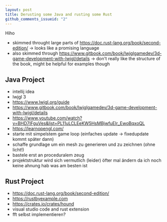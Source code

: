 ```yaml
---
layout: post
title: Derusting some Java and rusting some Rust
github_comments_issueid: "2"
---
```


Hiho
- skimmed throught large parts of https://doc.rust-lang.org/book/second-edition/
-> looks like a promising language
- also skimmed through https://www.gitbook.com/book/lwjglgamedev/3d-game-development-with-lwjgl/details
-> don't really like the structure of the book, might be helpful for examples though

## Java Project
- intellij idea
- lwjgl 3
- https://www.lwjgl.org/guide
- https://www.gitbook.com/book/lwjglgamedev/3d-game-development-with-lwjgl/details
- https://www.youtube.com/watch?v=BHD7IFguVes&list=PL11uLCLEeKW5HsMBjwfuElr_EwoBqxoQL
- https://learnopengl.com/
- starte mit simpelstem game loop (einfaches update -> fixedupdate kommt später dann)
- schaffe grundlage um ein mesh zu generieren und zu zeichnen (ohne licht!)
- bastele erst an proceduralem zeug
- projektstruktur wird sich vermutlich (leider) öfter mal ändern da ich noch keine ahnung hab was am besten ist

## Rust Project
- https://doc.rust-lang.org/book/second-edition/
- https://rustbyexample.com
- https://crates.io/crates/hound
- visual studio code and rust extension
- fft selbst implementieren?

<!--
TODO bis zu diesem Post

Java
- einfache 3D Szene mit Kamera und ein paar Würfeln (wie im learnopengl tutorial, nur dass hier direkt eine Mesh Klasse benutzt werden soll)
-- https://learnopengl.com/#!Getting-started/Camera

Rust
- wav laden mit hound
- fft implementierung? -> eher: fange an notenanschläge zu zählen
-- http://sites.music.columbia.edu/cmc/MusicAndComputers/chapter3/03_04.php
-- https://en.wikipedia.org/wiki/Cooley%E2%80%93Tukey_FFT_algorithm
-- http://jakevdp.github.io/blog/2013/08/28/understanding-the-fft/
-- http://www.drdobbs.com/cpp/a-simple-and-efficient-fft-implementatio/199500857
- use python for plotting (for now)
-->
